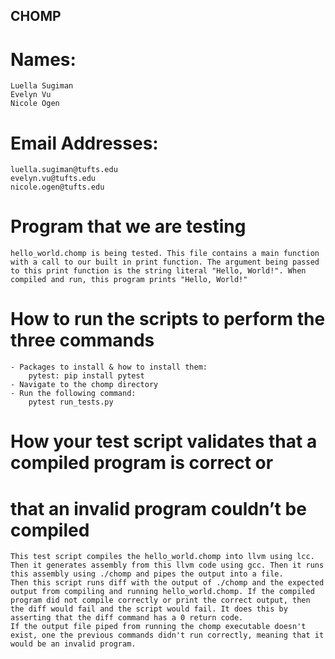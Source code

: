 ## CHOMP ##
# Names: 
    Luella Sugiman
    Evelyn Vu
    Nicole Ogen

# Email Addresses: 
    luella.sugiman@tufts.edu
    evelyn.vu@tufts.edu
    nicole.ogen@tufts.edu

# Program that we are testing
    hello_world.chomp is being tested. This file contains a main function 
    with a call to our built in print function. The argument being passed
    to this print function is the string literal "Hello, World!". When
    compiled and run, this program prints "Hello, World!"

    
# How to run the scripts to perform the three commands
    - Packages to install & how to install them:
        pytest: pip install pytest
    - Navigate to the chomp directory
    - Run the following command: 
        pytest run_tests.py
  
# How your test script validates that a compiled program is correct or 
# that an invalid program couldn’t be compiled
    This test script compiles the hello_world.chomp into llvm using lcc. Then it generates assembly from this llvm code using gcc. Then it runs this assembly using ./chomp and pipes the output into a file. 
    Then this script runs diff with the output of ./chomp and the expected output from compiling and running hello_world.chomp. If the compiled program did not compile correctly or print the correct output, then the diff would fail and the script would fail. It does this by asserting that the diff command has a 0 return code.
    If the output file piped from running the chomp executable doesn't exist, one the previous commands didn't run correctly, meaning that it would be an invalid program.


